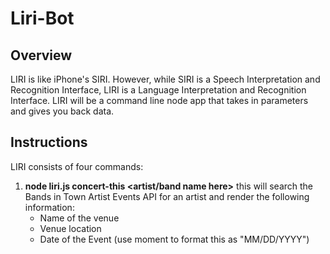 # Liri-Bot

## Overview
LIRI is like iPhone's SIRI. However, while SIRI is a Speech Interpretation and Recognition Interface, LIRI is a Language Interpretation and Recognition Interface. LIRI will be a command line node app that takes in parameters and gives you back data.

## Instructions
LIRI consists of four commands:
1. **node liri.js concert-this <artist/band name here>**
    this will search the Bands in Town Artist Events API for an artist and render the following information:
    - Name of the venue
    - Venue location
    - Date of the Event (use moment to format this as "MM/DD/YYYY")
    